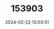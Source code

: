 ---
title: "153903"
category: "Cambarus hubrichti"
draft: false
date: 2024-02-22 13:03:51
languages:
  English: ["Salem Cave Crayfish"]
---